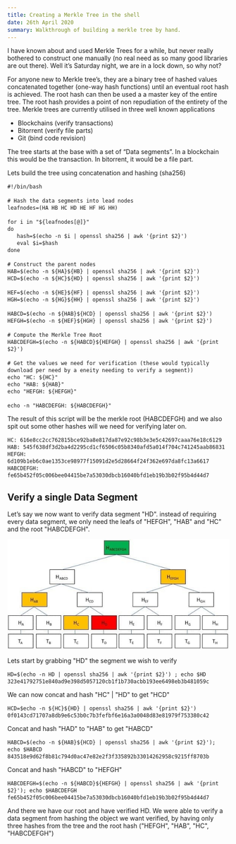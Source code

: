 ```yaml
---
title: Creating a Merkle Tree in the shell
date: 26th April 2020
summary: Walkthrough of building a merkle tree by hand.
---
```


I have known about and used Merkle Trees for a while, but never really bothered to construct one manually (no real need as so many good libraries are out there). Well it’s Saturday night, we are in a lock down, so why not?

For anyone new to Merkle tree’s, they are a binary tree of hashed values concatenated together (one-way hash functions) until an eventual root hash is achieved. The root hash can then be used a a master key of the entire tree. The root hash provides a point of non repudiation of the entirety of the tree. Merkle trees are currently utilised in three well known applications

* Blockchains (verify transactions)
* Bitorrent (verify file parts)
* Git (bind code revision)

The tree starts at the base with a set of “Data segments”. In a blockchain this would be the transaction. In bitorrent, it would be a file part.

Lets build the tree using concatenation and hashing (sha256)

```
#!/bin/bash

# Hash the data segments into lead nodes
leafnodes=(HA HB HC HD HE HF HG HH)

for i in "${leafnodes[@]}"
do
   hash=$(echo -n $i | openssl sha256 | awk '{print $2}')
   eval $i=$hash
done

# Construct the parent nodes
HAB=$(echo -n ${HA}${HB} | openssl sha256 | awk '{print $2}')
HCD=$(echo -n ${HC}${HD} | openssl sha256 | awk '{print $2}')

HEF=$(echo -n ${HE}${HF} | openssl sha256 | awk '{print $2}')
HGH=$(echo -n ${HG}${HH} | openssl sha256 | awk '{print $2}')

HABCD=$(echo -n ${HAB}${HCD} | openssl sha256 | awk '{print $2}')
HEFGH=$(echo -n ${HEF}${HGH} | openssl sha256 | awk '{print $2}')

# Compute the Merkle Tree Root
HABCDEFGH=$(echo -n ${HABCD}${HEFGH} | openssl sha256 | awk '{print $2}')

# Get the values we need for verification (these would typically download per need by a eneity needing to verify a segment))
echo "HC: ${HC}"
echo "HAB: ${HAB}"
echo "HEFGH: ${HEFGH}"

echo -n "HABCDEFGH: ${HABCDEFGH}"
```

The result of this script will be the merkle root (HABCDEFGH) and we also spit out some other hashes will we need for verifying later on.

```
HC: 616e8cc2cc762815bce92ba8e817da87e92c98b3e3e5c42697caaa76e18c6129
HAB: 545f638df3d2ba4d2295cd1cf6506c05b8340afd5a014f704c741245aab86831
HEFGH: 6d109b1eb6c0ae1353ce98977f15091d2e5d28664f24f362e697da8fc13a6617
HABCDEFGH: fe65b452f05c006bee04415be7a53030dbcb16040bfd1eb19b3b02f95b4d44d7
```

## Verify a single Data Segment

Let’s say we now want to verify data segment "HD". instead of requiring every data segment, we only need the leafs of "HEFGH", "HAB" and "HC" and the root "HABCDEFGH".


![](assets/merkle-tree-tx.jpg)

Lets start by grabbing "HD" the segment we wish to verify

```
HD=$(echo -n HD | openssl sha256 | awk '{print $2}') ; echo $HD
323e41792751e840ad9e398d5057120cb1f1b730acbb193ee6498eb3b481059c
```

We can now concat and hash "HC" | "HD" to get "HCD"

```
HCD=$echo -n ${HC}${HD} | openssl sha256 | awk '{print $2}')
0f0143cd71707a8db9e6c53b0c7b3fefbf6e16a3a0048d83e81979f753380c42
```

Concat and hash "HAD" to "HAB" to get "HABCD"

```
HABCD=$(echo -n ${HAB}${HCD} | openssl sha256 | awk '{print $2}'); echo $HABCD
843518e9d62f8b81c794d0ac47e82e2f3f335892b33014262958c9215ff8703b
```

Concat and hash "HABCD" to "HEFGH"

```
HABCDEFGH=$(echo -n ${HABCD}${HEFGH} | openssl sha256 | awk '{print $2}'); echo $HABCDEFGH
fe65b452f05c006bee04415be7a53030dbcb16040bfd1eb19b3b02f95b4d44d7
```

And there we have our root and have verified HD. We were able to verify a data segment from hashing the object we want verified, by having only three hashes from the tree and the root hash ("HEFGH", "HAB", "HC", "HABCDEFGH")

